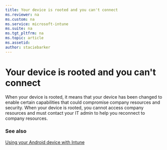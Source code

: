 ```yaml
---
title: Your device is rooted and you can't connect
ms.reviewer: na
ms.custom: na
ms.service: microsoft-intune
ms.suite: na
ms.tgt_pltfrm: na
ms.topic: article
ms.assetid:
author: staciebarker
---
```


# Your device is rooted and you can't connect

When your device is rooted, it means that your device has been changed to enable certain capabilities that could compromise company resources and security. When your device is rooted, you cannot access company resources and must contact your IT admin to  help you reconnect to company resources.

### See also
[Using your Android device with Intune](using-your-android-device-with-intune.md)